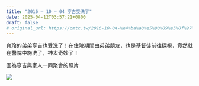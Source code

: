 ```yaml
---
title: "2016 – 10 – 04 亨吉受洗了"
date: 2025-04-12T03:57:21+0800
draft: false
# original_url: https://cmtc.tw/2016-10-04-%e4%ba%a8%e5%90%89%e5%8f%97%e6%b4%97%e4%ba%86
---
```




育玲的弟弟亨吉也受洗了！在住院期間由弟弟朋友，也是基督徒前往探視，竟然就在醫院中施洗了，神太奇妙了！

圖為亨吉與家人一同聚會的照片

![](/images/亨吉受洗.jpg)
